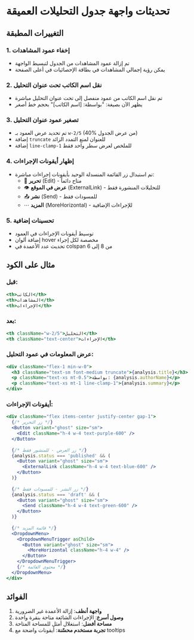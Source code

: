 # تحديثات واجهة جدول التحليلات العميقة

## التغييرات المطبقة

### 1. إخفاء عمود المشاهدات
- تم إزالة عمود المشاهدات من الجدول لتبسيط الواجهة
- يمكن رؤية إجمالي المشاهدات في بطاقة الإحصائيات في أعلى الصفحة

### 2. نقل اسم الكاتب تحت عنوان التحليل
- تم نقل اسم الكاتب من عمود منفصل إلى تحت عنوان التحليل مباشرة
- يظهر الآن بصيغة: "بواسطة: [اسم الكاتب]" بحجم خط أصغر

### 3. تصغير عمود عنوان التحليل
- تم تحديد عرض العمود بـ `w-2/5` (40% من عرض الجدول)
- إضافة `truncate` للعنوان لمنع التمدد الزائد
- إضافة `line-clamp-1` للملخص لعرض سطر واحد فقط

### 4. إظهار أيقونات الإجراءات
- تم استبدال زر القائمة المنسدلة الوحيد بأيقونات إجراءات مباشرة:
  - 📝 **تحرير** (Edit) - متاح دائماً
  - 👁️ **عرض في الموقع** (ExternalLink) - للتحليلات المنشورة فقط
  - 📤 **نشر** (Send) - للمسودات فقط
  - ⋯ **المزيد** (MoreHorizontal) - للإجراءات الإضافية

### 5. تحسينات إضافية
- توسيط أيقونات الإجراءات في العمود
- إضافة ألوان hover مخصصة لكل إجراء
- تحديث عدد الأعمدة في colspan من 8 إلى 6

## مثال على الكود

### قبل:
```jsx
<th>الكاتب</th>
<th>المشاهدات</th>
<th>الإجراءات</th>
```

### بعد:
```jsx
<th className="w-2/5">التحليل</th>
<th className="text-center">الإجراءات</th>
```

### عرض المعلومات في عمود التحليل:
```jsx
<div className="flex-1 min-w-0">
  <h3 className="text-sm font-medium truncate">{analysis.title}</h3>
  <p className="text-xs mt-0.5">بواسطة: {analysis.authorName}</p>
  <p className="text-xs mt-1 line-clamp-1">{analysis.summary}</p>
</div>
```

### أيقونات الإجراءات:
```jsx
<div className="flex items-center justify-center gap-1">
  {/* زر التحرير */}
  <Button variant="ghost" size="sm">
    <Edit className="h-4 w-4 text-purple-600" />
  </Button>
  
  {/* زر العرض - للمنشور فقط */}
  {analysis.status === 'published' && (
    <Button variant="ghost" size="sm">
      <ExternalLink className="h-4 w-4 text-blue-600" />
    </Button>
  )}
  
  {/* زر النشر - للمسودات فقط */}
  {analysis.status === 'draft' && (
    <Button variant="ghost" size="sm">
      <Send className="h-4 w-4 text-green-600" />
    </Button>
  )}
  
  {/* قائمة المزيد */}
  <DropdownMenu>
    <DropdownMenuTrigger asChild>
      <Button variant="ghost" size="sm">
        <MoreHorizontal className="h-4 w-4" />
      </Button>
    </DropdownMenuTrigger>
    {/* محتوى القائمة */}
  </DropdownMenu>
</div>
```

## الفوائد
1. **واجهة أنظف**: إزالة الأعمدة غير الضرورية
2. **وصول أسرع**: الإجراءات الشائعة متاحة بنقرة واحدة
3. **مساحة أفضل**: استغلال أمثل للمساحة المتاحة
4. **تجربة مستخدم محسّنة**: أيقونات واضحة مع tooltips 